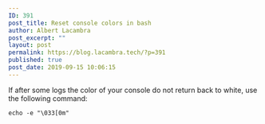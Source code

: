```yaml
---
ID: 391
post_title: Reset console colors in bash
author: Albert Lacambra
post_excerpt: ""
layout: post
permalink: https://blog.lacambra.tech/?p=391
published: true
post_date: 2019-09-15 10:06:15
---
```

If after some logs the color of your console do not return back to white, use the following command:
<pre class="lang-bsh prettyprint prettyprinted"><code><span class="pln">echo </span><span class="pun">-</span><span class="pln">e </span><span class="str">"\033[0m"</span></code></pre>